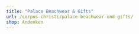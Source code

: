 ```yaml
---
title: "Palace Beachwear & Gifts"
url: /corpus-christi/palace-beachwear-und-gifts/
shop: Andenken
---
```

